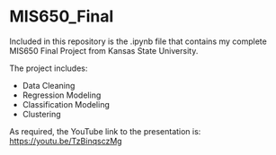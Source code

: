 # MIS650_Final

Included in this repository is the .ipynb file that contains my complete MIS650 Final Project from Kansas State University.

The project includes:
 - Data Cleaning
 - Regression Modeling
 - Classification Modeling
 - Clustering
 
As required, the YouTube link to the presentation is: https://youtu.be/TzBinqsczMg
